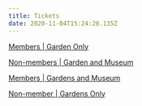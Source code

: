 ```yaml
---
title: Tickets
date: 2020-11-04T15:24:28.135Z
---
```

[Members | Garden Only](https://app.socialgoodsoftware.com/calendar/share?embed=92fb3e37de838124b5dca2a332c6c0d753d1e8bc6de23430057b0f8aee6f8cdaadec45159f725869b0d8be1287499cfc2b7664e4f07237c7f0838b73426e1b9d5e8ad65c01bc491629f47f496280e7d29221e43175c30a1141ec1383256469be)

[Non-members | Garden and Museum](https://app.socialgoodsoftware.com/calendar/share?embed=92fb3e37de838124b5dca2a332c6c0d753d1e8bc6de23430057b0f8aee6f8cdaadec45159f725869b0d8be1287499cfc9e9469c08f0cce59d53e3a5ec74d2bbadfda462010d1cb7a7eddc30a7ef5756352ae97c022868754c7d3e0da0ba6f2d6)

[Members | Gardens and Museum](https://app.socialgoodsoftware.com/calendar/share?embed=92fb3e37de838124b5dca2a332c6c0d753d1e8bc6de23430057b0f8aee6f8cdaadec45159f725869b0d8be1287499cfc7afa32400625884aa6338eade75cbf341752a5c48f24e89284ef589ae0f5ec0e756aefff6a0cf76394cb8b7b9ccf1233)

[Non-member | Gardens Only](https://app.socialgoodsoftware.com/calendar/share?embed=92fb3e37de838124b5dca2a332c6c0d753d1e8bc6de23430057b0f8aee6f8cdaadec45159f725869b0d8be1287499cfc46079b3874a486d170dddb2f54643145611bde6aa4a57b81c36c55b9b4c05139f39c5b88d4c70c0a1cd37637c742dfad)